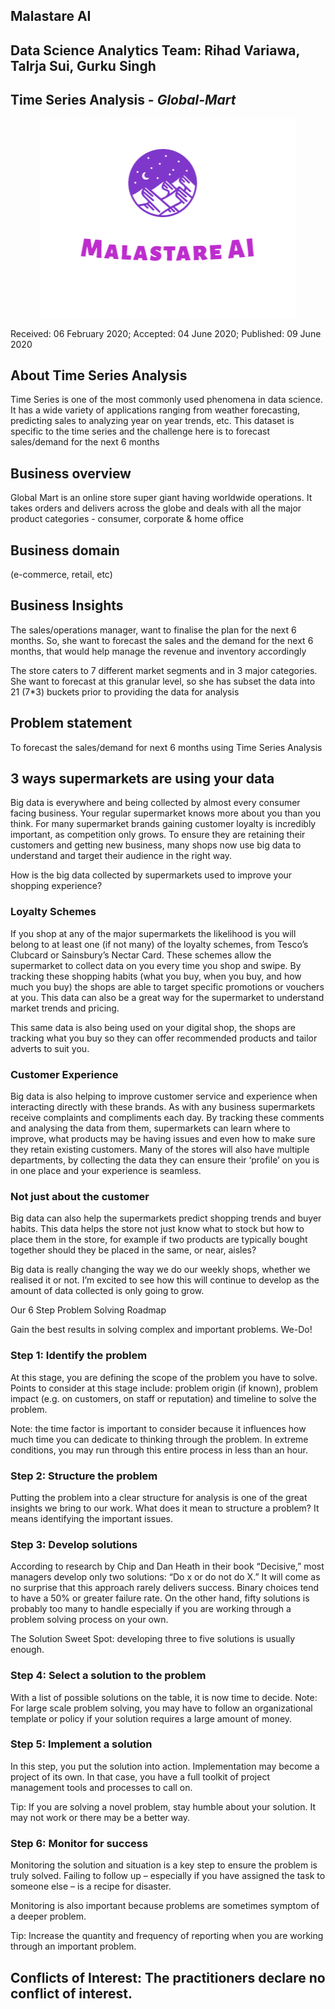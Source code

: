 ## Malastare AI
## Data Science Analytics Team: Rihad Variawa, Talrja Sui, Gurku Singh
## Time Series Analysis - *Global-Mart*

<p align="center">
  <img src="./fig/logo.png"/>
</p>

Received: 06 February 2020; Accepted: 04 June 2020; Published: 09 June 2020

## About Time Series Analysis
Time Series is one of the most commonly used phenomena in data science. It has a wide variety of applications ranging from weather forecasting, predicting sales to analyzing year on
year trends, etc. This dataset is specific to the time series and the challenge here is to forecast sales/demand for the next 6 months

## Business overview

Global Mart is an online store super giant having worldwide operations. It takes orders and delivers across the globe and deals with all the major product categories - consumer, corporate & home office

## Business domain

(e-commerce, retail, etc)

## Business Insights

The sales/operations manager, want to finalise the plan for the next 6 months.  So, she want to forecast the sales and the demand for the next 6 months, that would help manage the revenue and inventory accordingly
 
The store caters to 7 different market segments and in 3 major categories. She want to forecast at this granular level, so she has subset the data into 21 (7*3) buckets prior to providing the data for analysis

## Problem statement

To forecast the sales/demand for next 6 months using Time Series Analysis

## 3 ways supermarkets are using your data
Big data is everywhere and being collected by almost every consumer facing business. Your regular supermarket knows more about you than you think. For many supermarket brands gaining customer loyalty is incredibly important, as competition only grows. To ensure they are retaining their customers and getting new business, many shops now use big data to understand and target their audience in the right way.

How is the big data collected by supermarkets used to improve your shopping experience?

### Loyalty Schemes
If you shop at any of the major supermarkets the likelihood is you will belong to at least one (if not many) of the loyalty schemes, from Tesco’s Clubcard or Sainsbury’s Nectar Card. These schemes allow the supermarket to collect data on you every time you shop and swipe. By tracking these shopping habits (what you buy, when you buy, and how much you buy) the shops are able to target specific promotions or vouchers at you. This data can also be a great way for the supermarket to understand market trends and pricing.

This same data is also being used on your digital shop, the shops are tracking what you buy so they can offer recommended products and tailor adverts to suit you.

### Customer Experience
Big data is also helping to improve customer service and experience when interacting directly with these brands. As with any business supermarkets receive complaints and compliments each day. By tracking these comments and analysing the data from them, supermarkets can learn where to improve, what products may be having issues and even how to make sure they retain existing customers. Many of the stores will also have multiple departments, by collecting the data they can ensure their ‘profile’ on you is in one place and your experience is seamless.

### Not just about the customer
Big data can also help the supermarkets predict shopping trends and buyer habits. This data helps the store not just know what to stock but how to place them in the store, for example if two products are typically bought together should they be placed in the same, or near, aisles?

Big data is really changing the way we do our weekly shops, whether we realised it or not. I’m excited to see how this will continue to develop as the amount of data collected is only going to grow.


Our 6 Step Problem Solving Roadmap


Gain the best results in solving complex and important problems. We-Do!

### Step 1: Identify the problem
At this stage, you are defining the scope of the problem you have to solve. Points to consider at this stage include: problem origin (if known), problem impact (e.g. on customers, on staff or reputation) and timeline to solve the problem.

Note: the time factor is important to consider because it influences how much time you can dedicate to thinking through the problem. In extreme conditions, you may run through this entire process in less than an hour.

### Step 2: Structure the problem
Putting the problem into a clear structure for analysis is one of the great insights we bring to our work. What does it mean to structure a problem? It means identifying the important issues.

### Step 3: Develop solutions
According to research by Chip and Dan Heath in their book “Decisive,” most managers develop only two solutions: “Do x or do not do X.” It will come as no surprise that this approach rarely delivers success. Binary choices tend to have a 50% or greater failure rate. On the other hand, fifty solutions is probably too many to handle especially if you are working through a problem solving process on your own.

The Solution Sweet Spot: developing three to five solutions is usually enough.

### Step 4: Select a solution to the problem
With a list of possible solutions on the table, it is now time to decide. 
Note: For large scale problem solving, you may have to follow an organizational template or policy if your solution requires a large amount of money.

### Step 5: Implement a solution
In this step, you put the solution into action. Implementation may become a project of its own. In that case, you have a full toolkit of project management tools and processes to call on.

Tip: If you are solving a novel problem, stay humble about your solution. It may not work or there may be a better way.

### Step 6: Monitor for success
Monitoring the solution and situation is a key step to ensure the problem is truly solved. Failing to follow up – especially if you have assigned the task to someone else – is a recipe for disaster. 

Monitoring is also important because problems are sometimes symptom of a deeper problem.

Tip: Increase the quantity and frequency of reporting when you are working through an important problem.

## Conflicts of Interest: The practitioners declare no conflict of interest.
 
 
